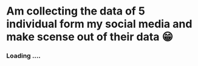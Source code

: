 # Am collecting the data of 5 individual form my social media and make scense out of their data 😁

### Loading ....


